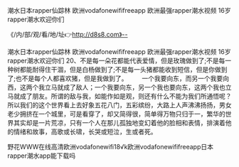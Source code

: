 潮水日本rapper仙踪林
欧洲vodafonewififreeapp
欧洲最强rapper潮水视频
16岁rapper潮水欢迎你们


《/内/部/观/看/地/址👉http://d8s8.com》--

潮水日本rapper仙踪林
欧洲vodafonewififreeapp
欧洲最强rapper潮水视频
16岁rapper潮水欢迎你们
	20、不是每一朵花都能代表爱情，但是玫瑰做到了;不是每一种树都能耐得住干涸，但是白杨做到了;不是每一头猪都能收到短信，但是你做到了;也不是每个人都喜欢猪，但是我做到了。
　　一个我要向东，而另一个我要向西，这两个我立马就成了敌人；一个我要向东，另一个我也要向东，这两个我也立马就成了朋友。所谓的敌与我，如能作如是观，则还有什么不能为我们所通悟呢？所以我们的这个世界看上去好象五花八门，五彩缤纷，大路上人声沸沸扬扬，男女老少拥挤在一个城里，可是看穿了，却又简得很，简单得万物只归于一，繁华的世界其实却是一片荒凉，只有一个人在那儿孤独地变幻着他的脸相和表情，排演着他的情绪和故事，高歌或长啸，长哭或短泣，生或者死。





野花WWW在线高清欧洲vodafonewifi18√k欧洲vodafonewififreeapp日本rapper潮水app能下载吗
